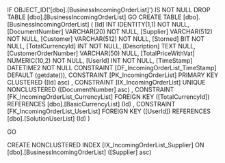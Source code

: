 ﻿
 IF OBJECT_ID('[dbo].[BusinessIncomingOrderList]') IS NOT NULL 
 DROP TABLE [dbo].[BusinessIncomingOrderList] 
 GO
 CREATE TABLE [dbo].[BusinessIncomingOrderList] ( 
 [Id]                   INT              IDENTITY(1,1)          NOT NULL,
 [DocumentNumber]       VARCHAR(20)                             NOT NULL,
 [Supplier]             VARCHAR(512)                            NOT NULL,
 [Customer]             VARCHAR(512)                            NOT NULL,
 [Storned]              BIT                                     NOT NULL,
 [TotalCurrencyId]      INT                                     NOT NULL,
 [Description]          TEXT                                        NULL,
 [CustomerOrderNumber]  VARCHAR(50)                                 NULL,
 [TotalPriceWithVat]    NUMERIC(10,2)                           NOT NULL,
 [UserId]               INT                                     NOT NULL,
 [TimeStamp]            DATETIME2                               NOT NULL  CONSTRAINT [DF_IncomingOrderList_TimeStamp] DEFAULT (getdate()),
 CONSTRAINT   [PK_IncomingOrderList]  PRIMARY KEY CLUSTERED    ([Id] asc) ,
 CONSTRAINT   [IX_IncomingOrderList]  UNIQUE      NONCLUSTERED ([DocumentNumber] asc) ,
 CONSTRAINT [FK_IncomingOrderList_CurrencyList] FOREIGN KEY ([TotalCurrencyId]) REFERENCES [dbo].[BasicCurrencyList] (Id) ,
 CONSTRAINT [FK_IncomingOrderList_UserList] FOREIGN KEY ([UserId]) REFERENCES [dbo].[SolutionUserList] (Id) )
 
 
 GO
 
 CREATE NONCLUSTERED INDEX [IX_IncomingOrderList_Supplier] 
    ON [dbo].[BusinessIncomingOrderList] ([Supplier] asc)